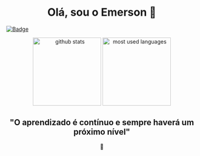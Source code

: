 <h1 align="center">Olá, sou o Emerson 🖖</h1>

[![Badge](https://cdn-icons-png.flaticon.com/512/174/174857.png)](https://www.linkedin.com/in/emersonnpereira/)

<div align="center" padding="10">
  <img alt="github stats" height="180em" src="https://github-readme-stats.vercel.app/api?username=emersonneves&hide=contribs&show_icons=true&locale=pt-br&hide_rank=true&theme=dracula&include_all_commits=true,prs)"/>
  <img alt="most used languages" height="180em" src="https://github-readme-stats.vercel.app/api/top-langs/?username=emersonneves&layout=compact&locale=pt-br&theme=dracula"/>
</div>

<h2 align="center">"O aprendizado é contínuo e sempre haverá um próximo nível"</h2> 

<div align="center">🚀</div>
